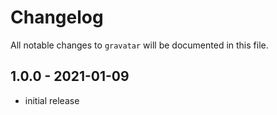 # Changelog

All notable changes to `gravatar` will be documented in this file.

## 1.0.0 - 2021-01-09

- initial release
